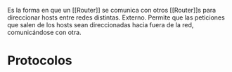 Es la forma en que un [[Router]] se comunica con otros [[Router]]s para direccionar hosts entre redes distintas. Externo. Permite que las peticiones que salen de los hosts sean direccionadas hacia fuera de la red, comunicándose con otra.

# Protocolos
